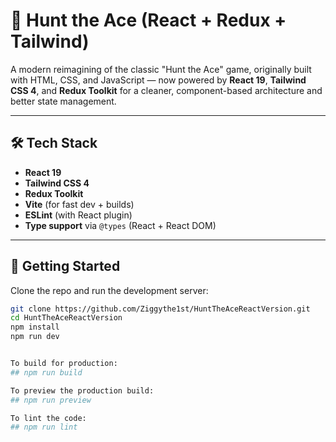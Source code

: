 # 🎯 Hunt the Ace (React + Redux + Tailwind)

A modern reimagining of the classic "Hunt the Ace" game, originally built with HTML, CSS, and JavaScript — now powered by **React 19**, **Tailwind CSS 4**, and **Redux Toolkit** for a cleaner, component-based architecture and better state management.

---

## 🛠️ Tech Stack

- **React 19**
- **Tailwind CSS 4**
- **Redux Toolkit**
- **Vite** (for fast dev + builds)
- **ESLint** (with React plugin)
- **Type support** via `@types` (React + React DOM)

---

## 🚀 Getting Started

Clone the repo and run the development server:

```bash
git clone https://github.com/Ziggythe1st/HuntTheAceReactVersion.git
cd HuntTheAceReactVersion
npm install
npm run dev


To build for production:
## npm run build

To preview the production build:
## npm run preview

To lint the code:
## npm run lint

```
